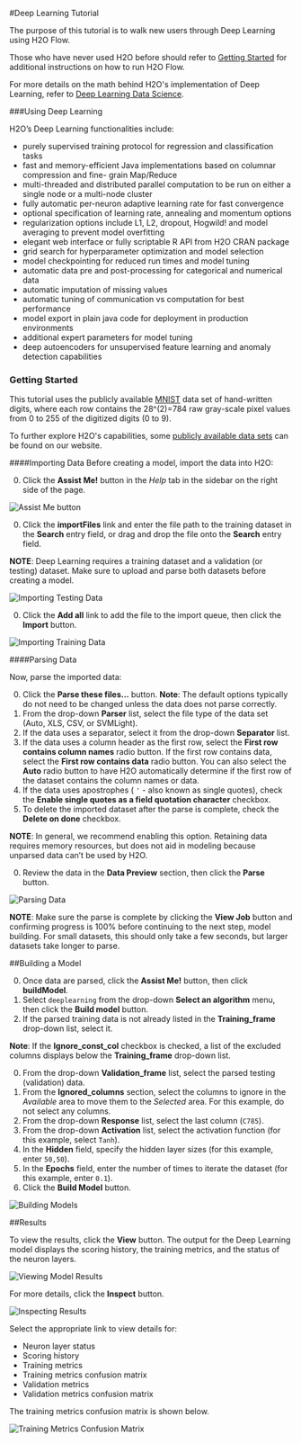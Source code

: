 #Deep Learning Tutorial

The purpose of this tutorial is to walk new users through Deep Learning using H2O Flow. 

Those who have never used H2O before should refer to <a href="https://github.com/h2oai/h2o-dev/blob/master/h2o-docs/src/product/flow/README.md" target="_blank">Getting Started</a> for additional instructions on how to run H2O Flow.

For more details on the math behind H2O's implementation of Deep Learning, refer to <a href="http://docs.h2o.ai/datascience/deeplearning.html" target="_blank">Deep Learning Data Science</a>. 

###Using Deep Learning

H2O’s Deep Learning functionalities include:- purely supervised training protocol for regression and classification tasks- fast and memory-efficient Java implementations based on columnar compression and fine- grain Map/Reduce- multi-threaded and distributed parallel computation to be run on either a single node or a multi-node cluster- fully automatic per-neuron adaptive learning rate for fast convergence- optional specification of learning rate, annealing and momentum options- regularization options include L1, L2, dropout, Hogwild! and model averaging to prevent model overfitting- elegant web interface or fully scriptable R API from H2O CRAN package- grid search for hyperparameter optimization and model selection
- model checkpointing for reduced run times and model tuning- automatic data pre and post-processing for categorical and numerical data- automatic imputation of missing values- automatic tuning of communication vs computation for best performance- model export in plain java code for deployment in production environments- additional expert parameters for model tuning- deep autoencoders for unsupervised feature learning and anomaly detection capabilities 


### Getting Started
This tutorial uses the publicly available <a href="http://yann.lecun.com/exdb/mnist/" target="_blank"> MNIST</a> data set of hand-written digits, where each row contains the 28^(2)=784 raw gray-scale pixel values from 0 to 255 of the digitized digits (0 to 9). 

To further explore H2O's capabilities, some <a href="http://docs.h2o.ai/resources/publicdata.html" target="_blank">publicly available data sets</a> can be found on our website. 


####Importing Data
Before creating a model, import the data into H2O:

0. Click the **Assist Me!** button in the *Help* tab in the sidebar on the right side of the page. 

 ![Assist Me button](../images/AssistButton.png)

0. Click the **importFiles** link and enter the file path to the training dataset in the **Search** entry field, or drag and drop the file onto the **Search** entry field. 

  **NOTE**: Deep Learning requires a training dataset and a validation (or testing) dataset. Make sure to upload and parse both datasets before creating a model. 

  ![Importing Testing Data](../images/DL_importFile_test.png)

0. Click the **Add all** link to add the file to the import queue, then click the **Import** button. 

  ![Importing Training Data](../images/DL_importFile_train.png)


####Parsing Data

Now, parse the imported data: 

0. Click the **Parse these files...** button. 
**Note**: The default options typically do not need to be changed unless the data does not parse correctly. 
0. From the drop-down **Parser** list, select the file type of the data set (Auto, XLS, CSV, or SVMLight). 
0. If the data uses a separator, select it from the drop-down **Separator** list. 
0. If the data uses a column header as the first row, select the **First row contains column names** radio button. If the first row contains data, select the **First row contains data** radio button. You can also select the **Auto** radio button to have H2O automatically determine if the first row of the dataset contains the column names or data. 
0. If the data uses apostrophes ( `'` - also known as single quotes), check the **Enable single quotes as a field quotation character** checkbox. 
0. To delete the imported dataset after the parse is complete, check the **Delete on done** checkbox. 

  **NOTE**: In general, we recommend enabling this option. Retaining data requires memory resources, but does not aid in modeling because unparsed data can’t be used by H2O.

0. Review the data in the **Data Preview** section, then click the **Parse** button.  

  ![Parsing Data](../images/DL_Parse.png)
  
  **NOTE**: Make sure the parse is complete by clicking the **View Job** button and confirming progress is 100% before continuing to the next step, model building. For small datasets, this should only take a few seconds, but larger datasets take longer to parse.

##Building a Model

0. Once data are parsed, click the **Assist Me!** button, then click **buildModel**. 
0. Select `deeplearning` from the drop-down **Select an algorithm** menu, then click the **Build model** button. 
0. If the parsed training data is not already listed in the **Training_frame** drop-down list, select it. 

  **Note**: If the **Ignore\_const\_col** checkbox is checked, a list of the excluded columns displays below the **Training_frame** drop-down list. 

0. From the drop-down **Validation_frame** list, select the parsed testing (validation) data. 
0. From the **Ignored_columns** section, select the columns to ignore in the *Available* area to move them to the *Selected* area. For this example, do not select any columns. 
0. From the drop-down **Response** list, select the last column (`C785`). 
0. From the drop-down **Activation** list, select the activation function (for this example, select `Tanh`). 
0. In the **Hidden** field, specify the hidden layer sizes (for this example, enter `50,50`). 
0. In the **Epochs** field, enter the number of times to iterate the dataset (for this example, enter `0.1`). 
0. Click the **Build Model** button.

  ![Building Models](../images/DL_BuildModel.png)

##Results

 To view the results, click the **View** button. The output for the Deep Learning model displays the scoring history, the training metrics, and the status of the neuron layers. 
  
   ![Viewing Model Results](../images/DL_Results.png)
   
 For more details, click the **Inspect** button. 
 
  ![Inspecting Results](../images/DL_Inspect.png)
  
 
 Select the appropriate link to view details for: 
 
 - Neuron layer status
 - Scoring history
 - Training metrics
 - Training metrics confusion matrix
 - Validation metrics
 - Validation metrics confusion matrix

The training metrics confusion matrix is shown below. 

   ![Training Metrics Confusion Matrix](../images/DL_Inspect_Conf.png)
